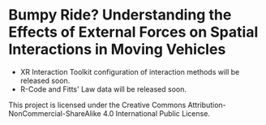 # Bumpy Ride? Understanding the Effects of External Forces on Spatial Interactions in Moving Vehicles

- XR Interaction Toolkit configuration of interaction methods will be released soon.
- R-Code and Fitts' Law data will be released soon.

This project is licensed under the Creative Commons Attribution-NonCommercial-ShareAlike 4.0 International Public License.
